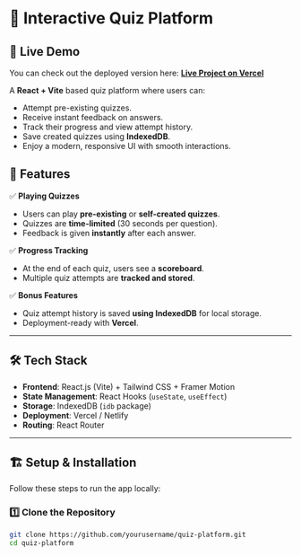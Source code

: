 # 🎯 Interactive Quiz Platform

## 🚀 Live Demo
You can check out the deployed version here: **[Live Project on Vercel](https://ad-task-ai-assignment-pi.vercel.app/)**

A **React + Vite** based quiz platform where users can:
- Attempt pre-existing quizzes.
- Receive instant feedback on answers.
- Track their progress and view attempt history.
- Save created quizzes using **IndexedDB**.
- Enjoy a modern, responsive UI with smooth interactions.

## 🚀 Features

✅ **Playing Quizzes**
- Users can play **pre-existing** or **self-created quizzes**.
- Quizzes are **time-limited** (30 seconds per question).
- Feedback is given **instantly** after each answer.

✅ **Progress Tracking**
- At the end of each quiz, users see a **scoreboard**.
- Multiple quiz attempts are **tracked and stored**.

✅ **Bonus Features**
- Quiz attempt history is saved **using IndexedDB** for local storage.
- Deployment-ready with **Vercel**.

---

## 🛠️ **Tech Stack**
- **Frontend**: React.js (Vite) + Tailwind CSS + Framer Motion
- **State Management**: React Hooks (`useState`, `useEffect`)
- **Storage**: IndexedDB (`idb` package)
- **Deployment**: Vercel / Netlify
- **Routing**: React Router

---

## 🏗️ **Setup & Installation**
Follow these steps to run the app locally:

### 1️⃣ **Clone the Repository**
```bash
git clone https://github.com/yourusername/quiz-platform.git
cd quiz-platform
